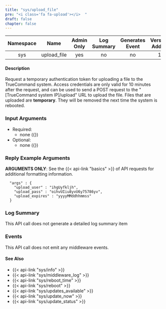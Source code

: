 ```yaml
---
title: "sys/upload_file"
pre: "<i class='fa fa-upload'></i>	"
draft: false
chapter: false
---
```


| Namespace | Name | Admin Only | Log Summary | Generates Event | Version Added | Version Removed |
|:----------------:|:--------:|:--------:|:--------:|:--------:|:---:|:---:|
| sys | upload_file | yes | no | no | 1 | 2.0 |

#### Description
Request a temporary authentication token for uploading a file to the TrueCommand system.
Access credentials are only valid for 10 minutes after the request, and can be used to send a POST request to the "[TrueCommand system IP]/upload" URL to upload the file.
Files that are uploaded are **temporary**. They will be removed the next time the system is rebooted.

### Input Arguments
* Required:
   * none ({})
* Optional:
   * none ({})


### Reply Example Arguments
**ARGUMENTS ONLY**: See the {{< api-link "basics" >}} of API requests for additional formatting information.

```
  "args" : {
    "upload_user" : "ihgUyfkljh",
    "upload_pass" : "oihvUIiu8yvU6y75786yv",
    "upload_expires" : "yyyyMMddhhmmss"
  }
```

### Log Summary
This API call does not generate a detailed log summary item

### Events
This API call does not emit any middleware events.

#### See Also
* {{< api-link "sys/info" >}}
* {{< api-link "sys/middleware_log" >}}
* {{< api-link "sys/reboot_time" >}}
* {{< api-link "sys/reboot" >}}
* {{< api-link "sys/updates_available" >}}
* {{< api-link "sys/update_now" >}}
* {{< api-link "sys/update_status" >}}
